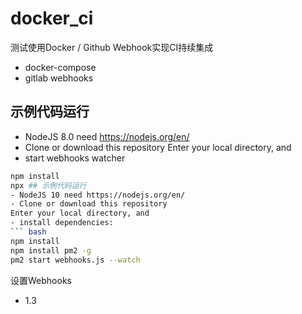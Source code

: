# docker_ci
测试使用Docker / Github Webhook实现CI持续集成

- docker-compose
- gitlab webhooks


## 示例代码运行
- NodeJS 8.0 need https://nodejs.org/en/
- Clone or download this repository
Enter your local directory, and 
- start webhooks watcher
``` bash
npm install
npx ## 示例代码运行
- NodeJS 10 need https://nodejs.org/en/
- Clone or download this repository
Enter your local directory, and 
- install dependencies:
``` bash
npm install
npm install pm2 -g
pm2 start webhooks.js --watch

```




设置Webhooks
+ 1.3












